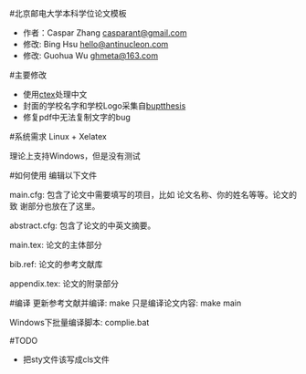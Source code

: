 #北京邮电大学本科学位论文模板
* 作者：Caspar Zhang <casparant@gmail.com>
* 修改: Bing Hsu <hello@antinucleon.com>
* 修改: Guohua Wu <ghmeta@163.com>

#主要修改
* 使用[ctex](http://www.ctan.org/pkg/ctex "ctex")处理中文
* 封面的学校名字和学校Logo采集自[buptthesis](http://code.google.com/p/buptthesis/ "buptthesis")
* 修复pdf中无法复制文字的bug

#系统需求
Linux + Xelatex

理论上支持Windows，但是没有测试

#如何使用
编辑以下文件

main.cfg: 包含了论文中需要填写的项目，比如
          论文名称、你的姓名等等。论文的致
          谢部分也放在了这里。

abstract.cfg: 包含了论文的中英文摘要。

main.tex: 论文的主体部分

bib.ref: 论文的参考文献库

appendix.tex: 论文的附录部分

#编译
更新参考文献并编译: make
只是编译论文内容: make main

Windows下批量编译脚本: complie.bat

#TODO
* 把sty文件该写成cls文件
